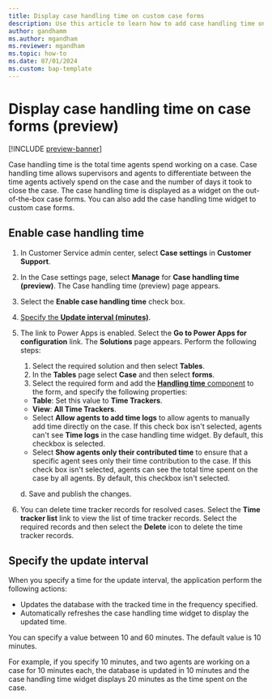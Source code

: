 ```yaml
---
title: Display case handling time on custom case forms
description: Use this article to learn how to add case handling time on custom case forms.
author: gandhamm 
ms.author: mgandham
ms.reviewer: mgandham
ms.topic: how-to 
ms.date: 07/01/2024 
ms.custom: bap-template 
---
```


# Display case handling time on case forms (preview)

[!INCLUDE [preview-banner](../../../shared-content/shared/preview-includes/preview-note.md)]

Case handling time is the total time agents spend working on a case. Case handling time allows supervisors and agents to differentiate between the time agents actively spend on the case and the number of days it took to close the case.  The case handling time is displayed as a widget on the out-of-the-box case forms. You can also add the case handling time widget to custom case forms.

## Enable case handling time

1. In Customer Service admin center, select **Case settings** in **Customer Support**.
1. In the Case settings page, select **Manage**  for **Case handling time (preview)**. The Case handling time (preview) page appears.
1. Select the **Enable case handling time** check box.
1. [Specify the **Update interval (minutes)**](#specify-the-update-interval). 
1. The link to Power Apps is enabled. Select the **Go to Power Apps for configuration** link. The **Solutions** page appears. Perform the following steps:

    1. Select the required solution and then select **Tables**. 
    1. In the **Tables** page select **Case** and then select **forms**.
    1. Select the required form and add the [**Handling time** component](/power-apps/maker/model-driven-apps/add-move-configure-or-delete-components-on-form#add-components-to-a-form) to the form, and specify the following properties:

      - **Table**: Set this value to **Time Trackers**.
      - **View**: **All Time Trackers**.
      - Select **Allow agents to add time logs** to allow agents to manually add time directly on the case. If this check box isn't selected, agents can't see **Time logs** in the case handling time widget. By default, this checkbox is selected.
      - Select **Show agents only their contributed time** to ensure that a specific agent sees only their time contribution to the case. If this check box isn't selected, agents can see the total time spent on the case by all agents. By default, this checkbox isn't selected.
      
    d. Save and publish the changes.

1. You can delete time tracker records for resolved cases. Select the **Time tracker list** link to view the list of time tracker records. Select the  required records and then select the **Delete** icon to delete the time tracker records.

## Specify the update interval

When you specify a time for the update interval, the application perform the following actions:

- Updates the database with the tracked time in the frequency specified.
- Automatically refreshes the case handling time widget to display the updated time.

You can specify a value between 10 and 60 minutes. The default value is 10 minutes.

For example, if you specify 10 minutes, and two agents are working on a case for 10 minutes each, the database is updated in 10 minutes and the case handling time widget displays 20 minutes as the time spent on the case.
